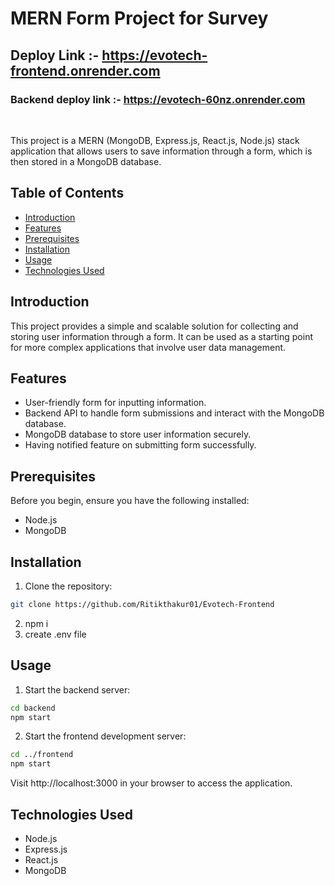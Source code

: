 # MERN Form Project for Survey

## Deploy Link :-  https://evotech-frontend.onrender.com

### Backend deploy link :- https://evotech-60nz.onrender.com

<br/>

This project is a MERN (MongoDB, Express.js, React.js, Node.js) stack application that allows users to save information through a form, which is then stored in a MongoDB database.

## Table of Contents
- [Introduction](#introduction)
- [Features](#features)
- [Prerequisites](#prerequisites)
- [Installation](#installation)
- [Usage](#usage)
- [Technologies Used](#technologies-used)

## Introduction

This project provides a simple and scalable solution for collecting and storing user information through a form. It can be used as a starting point for more complex applications that involve user data management.

## Features

- User-friendly form for inputting information.
- Backend API to handle form submissions and interact with the MongoDB database.
- MongoDB database to store user information securely.
- Having notified feature on submitting form successfully.

## Prerequisites

Before you begin, ensure you have the following installed:

- Node.js
- MongoDB

## Installation

1. Clone the repository:

```bash
git clone https://github.com/Ritikthakur01/Evotech-Frontend
```

2. npm i
3. create .env file

## Usage

1. Start the backend server:
```bash
cd backend
npm start
```
2. Start the frontend development server:
```bash
cd ../frontend
npm start
```
  Visit http://localhost:3000 in your browser to access the application.


## Technologies Used
* Node.js
* Express.js
* React.js
* MongoDB

